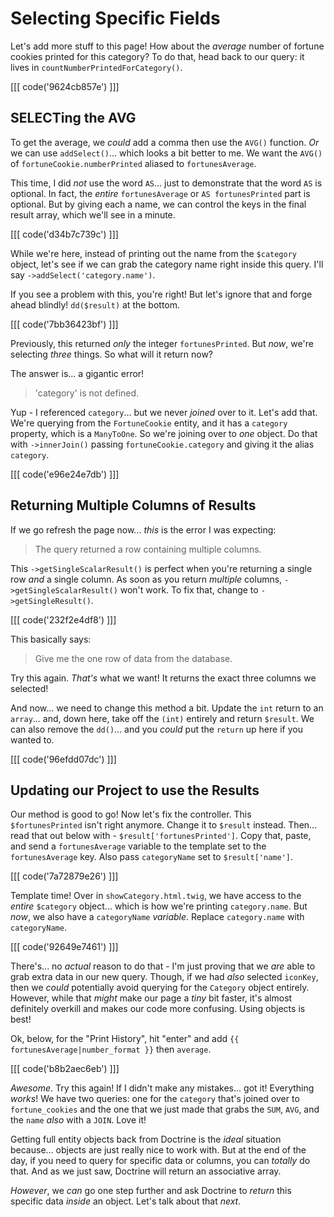 # Selecting Specific Fields

Let's add more stuff to this page! How about the *average* number of fortune
cookies printed for this category? To do that, head back to our query:
it lives in `countNumberPrintedForCategory()`.

[[[ code('9624cb857e') ]]]

## SELECTing the AVG

To get the average, we *could* add a comma then use the `AVG()` function. *Or* we
can use `addSelect()`... which looks a bit better to me. We want the `AVG()` of
`fortuneCookie.numberPrinted` aliased to `fortunesAverage`.

This time, I did *not* use the word `AS`... just to demonstrate that the word
`AS` is optional. In fact, the *entire* `fortunesAverage` or `AS fortunesPrinted`
part is optional. But by giving each a name, we can control the keys in the final
result array, which we'll see in a minute.

[[[ code('d34b7c739c') ]]]

While we're here, instead of printing out the name from the `$category` object,
let's see if we can grab the category name right inside this query. I'll say
`->addSelect('category.name')`.

If you see a problem with this, you're right! But let's ignore that and forge
ahead blindly! `dd($result)` at the bottom.

[[[ code('7bb36423bf') ]]]

Previously, this returned *only* the integer `fortunesPrinted`. But *now*, we're
selecting *three* things. So what will it return now?

The answer is... a gigantic error!

> 'category' is not defined.

Yup - I referenced `category`... but we never *joined* over to it. Let's add that.
We're querying from the `FortuneCookie` entity, and it has a `category`
property, which is a `ManyToOne`. So we're joining over to *one* object. Do that
with `->innerJoin()` passing `fortuneCookie.category` and giving it the alias
`category`.

[[[ code('e96e24e7db') ]]]

## Returning Multiple Columns of Results

If we go refresh the page now... *this* is the error I was expecting:

> The query returned a row containing multiple columns.

This `->getSingleScalarResult()` is perfect when you're returning a single row
*and* a single column. As soon as you return *multiple* columns,
`->getSingleScalarResult()` won't work. To fix that, change to `->getSingleResult()`.

[[[ code('232f2e4df8') ]]]

This basically says:

> Give me the one row of data from the database.

Try this again. *That's* what we want! It returns the exact three columns we
selected!

And now... we need to change this method a bit. Update the `int` return to an `array`...
and, down here, take off the `(int)` entirely and return `$result`.
We can also remove the `dd()`... and you *could* put the `return` up here if you
wanted to.

[[[ code('96efdd07dc') ]]]

## Updating our Project to use the Results

Our method is good to go! Now let's fix the controller. This
`$fortunesPrinted` isn't right anymore. Change it to `$result` instead. Then...
read that out below with - `$result['fortunesPrinted']`. Copy that, paste, and
send a `fortunesAverage` variable to the template set to the `fortunesAverage` key.
Also pass `categoryName` set to `$result['name']`.

[[[ code('7a72879e26') ]]]

Template time! Over in `showCategory.html.twig`, we have access to the *entire*
`$category` object... which is how we're printing `category.name`. But *now*, we
also have a `categoryName` *variable*. Replace `category.name` with `categoryName`.

[[[ code('92649e7461') ]]]

There's... no *actual* reason to do that - I'm just proving that we *are* able to
grab extra data in our new query. Though, if we had *also* selected `iconKey`,
then we *could* potentially avoid querying for the `Category` object entirely.
However, while that *might* make our page a *tiny* bit faster, it's almost definitely
overkill and makes our code more confusing. Using objects is best!

Ok, below, for the "Print History", hit "enter" and add
`{{ fortunesAverage|number_format }}` then `average`.

[[[ code('b8b2aec6eb') ]]]

*Awesome*. Try this again! If I didn't make any mistakes... got it! Everything
*works*! We have two queries: one for the `category` that's joined over to
`fortune_cookies` and the one that we just made that grabs the `SUM`, `AVG`, and
the `name` *also* with a `JOIN`. Love it!

Getting full entity objects back from Doctrine is the *ideal* situation because...
objects are just really nice to work with. But at the end of the day, if you need
to query for specific data or columns, you can *totally* do that. And as we just
saw, Doctrine will return an associative array.

*However*, we *can* go one step further and ask Doctrine to *return* this specific
data *inside* an object. Let's talk about that *next*.
